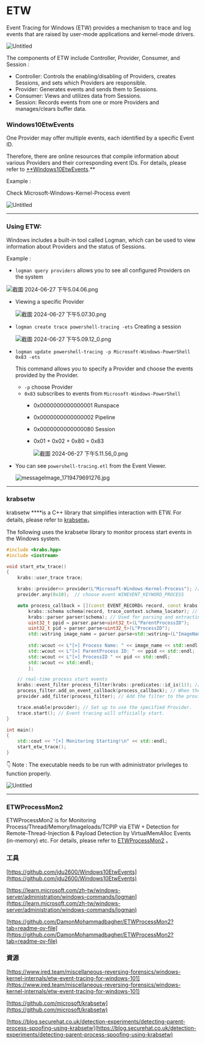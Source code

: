 # ETW

Event Tracing for Windows (ETW) provides a mechanism to trace and log events that are raised by user-mode applications and kernel-mode drivers.

![Untitled](ETWpic/ETWArch.png)

The components of ETW include Controller, Provider, Consumer, and Session :

- Controller: Controls the enabling/disabling of Providers, creates Sessions, and sets which Providers are responsible.
- Provider: Generates events and sends them to Sessions.
- Consumer: Views and utilizes data from Sessions.
- Session: Records events from one or more Providers and manages/clears buffer data.

### **Windows10EtwEvents**

One Provider may offer multiple events, each identified by a specific Event ID.

Therefore, there are online resources that compile information about various Providers and their corresponding event IDs. For details, please refer to [**Windows10EtwEvents](https://github.com/jdu2600/Windows10EtwEvents/tree/main).**

Example : 

Check Microsoft-Windows-Kernel-Process event

![Untitled](ETWpic/Win10etwevent.png)

---

### Using ETW:

Windows includes a built-in tool called Logman, which can be used to view information about Providers and the status of Sessions.

Example :

- `logman query providers` allows you to see all configured Providers on the system

![截圖 2024-06-27 下午5.04.06.png](ETWpic/logman1.png)

- Viewing a specific Provider
    
    ![截圖 2024-06-27 下午5.07.30.png](ETWpic/logman2.png)
    
- `logman create trace powershell-tracing -ets` Creating a session
    
    ![截圖 2024-06-27 下午5.09.12_0.png](ETWpic/logman3.png)
    
- `logman update powershell-tracing -p Microsoft-Windows-PowerShell 0x83 -ets`
    
    This command allows you to specify a Provider and choose the events provided by the Provider.
    
    - `-p`  choose Provider
    - `0x83` subscribes to events from `Microsoft-Windows-PowerShell`
        - 0x0000000000000001  Runspace
        - 0x0000000000000002  Pipeline
        - 0x0000000000000080  Session
        - 0x01 + 0x02 + 0x80 = 0x83
            
            ![截圖 2024-06-27 下午5.11.56_0.png](ETWpic/logman4.png)
            
- You can see `powershell-tracing.etl` from the Event Viewer.
    
    ![messageImage_1719479691276.jpg](ETWpic/EventViewer.jpg)
    

---

### krabsetw

krabsetw ****is a C++ library that simplifies interaction with ETW. For details, please refer to [krabsetw](https://github.com/microsoft/krabsetw)。

The following uses the krabsetw library to monitor process start events in the Windows system.

```cpp
#include <krabs.hpp>
#include <iostream>

void start_etw_trace()
{
    krabs::user_trace trace;

    krabs::provider<> provider(L"Microsoft-Windows-Kernel-Process"); //choose Provider
    provider.any(0x10);  // choose event WINEVENT_KEYWORD_PROCESS

    auto process_callback = [](const EVENT_RECORD& record, const krabs::trace_context& trace_context) {
        krabs::schema schema(record, trace_context.schema_locator); // Definition of file structure
        krabs::parser parser(schema); // Used for parsing and extracting specific property values from event logs.
        uint32_t ppid = parser.parse<uint32_t>(L"ParentProcessID");
        uint32_t pid = parser.parse<uint32_t>(L"ProcessID");
        std::wstring image_name = parser.parse<std::wstring>(L"ImageName");
 
        std::wcout << L"[>] Process Name: " << image_name << std::endl;
        std::wcout << L"[>] ParentProcess ID: " << ppid << std::endl;
        std::wcout << L"[>] ProcessID " << pid << std::endl;
        std::wcout << std::endl;
        };

    // real-time process start events
    krabs::event_filter process_filter(krabs::predicates::id_is(1)); // Only capture events with ID 1.
    process_filter.add_on_event_callback(process_callback); // When the filter captures an event, it will be passed to a callback for processing.
    provider.add_filter(process_filter); // Add the filter to the provider.

    trace.enable(provider); // Set up to use the specified Provider.
    trace.start(); // Event tracing will officially start.
}

int main()
{
    std::cout << "[+] Monitoring Starting!\n" << std::endl;
    start_etw_trace();
}
```

<aside>
👇 Note : The executable needs to be run with administrator privileges to function properly.

</aside>

![Untitled](ETWpic/krebsetw.png)

---

### ETWProcessMon2

ETWProcessMon2 is for Monitoring Process/Thread/Memory/Imageloads/TCPIP via ETW + Detection for Remote-Thread-Injection & Payload Detection by VirtualMemAlloc Events (in-memory) etc. For details, please refer to [ETWProcessMon2](https://github.com/DamonMohammadbagher/ETWProcessMon2?tab=readme-ov-file) 。

### **工具**

[https://github.com/jdu2600/Windows10EtwEvents](https://github.com/jdu2600/Windows10EtwEvents)

[https://learn.microsoft.com/zh-tw/windows-server/administration/windows-commands/logman](https://learn.microsoft.com/zh-tw/windows-server/administration/windows-commands/logman)

[https://github.com/DamonMohammadbagher/ETWProcessMon2?tab=readme-ov-file](https://github.com/DamonMohammadbagher/ETWProcessMon2?tab=readme-ov-file)

### **資源**

[https://www.ired.team/miscellaneous-reversing-forensics/windows-kernel-internals/etw-event-tracing-for-windows-101](https://www.ired.team/miscellaneous-reversing-forensics/windows-kernel-internals/etw-event-tracing-for-windows-101)

[https://github.com/microsoft/krabsetw](https://github.com/microsoft/krabsetw)

[https://blog.securehat.co.uk/detection-experiments/detecting-parent-process-spoofing-using-krabsetw](https://blog.securehat.co.uk/detection-experiments/detecting-parent-process-spoofing-using-krabsetw)